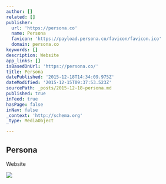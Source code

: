 ```yaml
---
author: []
related: []
publisher:
  url: 'https://persona.co'
  name: Persona
  favicon: 'https://payload.persona.co/favicon/favicon.ico'
  domain: persona.co
keywords: []
description: Website
app_links: []
isBasedOnUrl: 'https://persona.co/'
title: Persona
datePublished: '2015-12-18T14:34:09.975Z'
dateModified: '2015-12-15T09:37:53.523Z'
sourcePath: _posts/2015-12-18-persona.md
published: true
inFeed: true
hasPage: false
inNav: false
_context: 'http://schema.org'
_type: MediaObject

---
```

<article style=""><h1>Persona</h1><p>Website</p><img src="https://payload.persona.co/1/0/122/headerimg/social_1449082646.jpg" /></article>